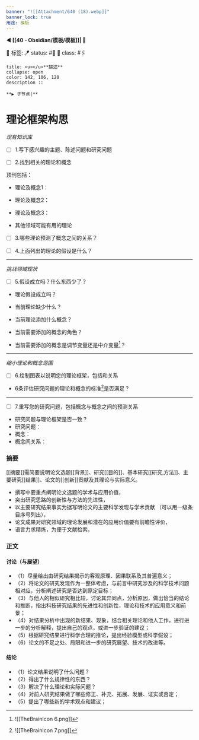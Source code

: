 ```yaml
---
banner: "![[Attachment/640 (18).webp]]"
banner_lock: true
用途: 模板
---
```


**◀️ [[40 - Obsidian/模板/模板]]| 📎** 

🧩 标签:
🪁 status: #🌾
🎏 class: #🖇️ 

```ad-info
title: <u></u>**描述**
collapse: open
color: 142, 106, 120
description :: 

**▶️ 子节点|**
```

# 理论框架构思
*现有知识库*

- [ ] 1.写下感兴趣的主题、陈述问题和研究问题

- [ ] 2.找到相关的理论和概念

顶刊包括：
- 理论及概念1：
- 理论及概念2：
- 理论及概念3：

- 其他领域可能有用的理论
- [ ] 3.哪些理论预测了概念之间的关系？

- [ ] 4.上面列出的理论的假设是什么？

---

*挑战领域现状*

- [ ] 5.假设成立吗？什么东西少了？
- 理论假设成立吗？

- 当前理论缺少什么？

- 当前理论添加什么概念？

- 当前需要添加的概念的角色？

- 当前需要添加的概念是调节变量还是中介变量[^1]？

---

*缩小理论和概念范围*

- [ ] 6.绘制图表以说明您的理论框架，包括和关系
- 6条评估研究问题的理论和概念的标准[^2]是否满足？

---

- [ ] 7.重写您的研究问题，包括概念与概念之间的预测关系
- 研究问题与理论框架是否一致？
- 研究问题：
- 概念：
- 概念间关系：

### 摘要
[[摘要]]需简要说明论文选题[[背景]]、研究[[目的]]、基本研究[[研究,方法]]、主要研究[[结果]]、论文的[[创新]]贡献及其理论与实际意义。
- 撰写中要重点阐明论文选题的学术与应用价值，
- 突出研究思路的创新性与方法的先进性，
- 以主要研究结果事实为据写明论文的主要科学发现与学术贡献 （可以用一级条目序号列出），
- 论文成果对研究领域的理论发展和潜在的应用价值要有前瞻性评价，
- 语言力求精炼，为便于文献检索。


### 正文

#### 讨论（与展望）
- （1）尽量给出由研究结果揭示的客观原理、因果联系及其普遍意义；
- （2）将论文的研究发现作为一整体考虑，与前言中研究涉及的科学技术问题相对应，分析阐述研究是否达到原定目标； 
- （3）与他人的相似研究相比较，讨论其异同点，分析原因，做出恰当的结论和推断，指出科技研究结果的先进性和创新性，理论和技术的应用意义和前景；
- （4）对结果分析中出现的新结果、现象，结合相关理论和他人工作，进行进一步的分析解释，提出自己的观点，或进一步验证的建议；
- （5）根据研究结果进行科学合理的推论，提出经验模型或科学假设；
- （6）论文的不足之处、局限和进一步的研究展望、技术的改进等。

#### 结论
- （1）论文结果说明了什么问题？ 
- （2）得出了什么规律性的东西？ 
- （3）解决了什么理论和实际问题？ 
- （4）对前人研究结果做了哪些修正、补充、拓展、发展、证实或否定；
- （5）提出了哪些新的学术观点和建议；

[^1]: ![[TheBrainIcon 6.png]]
[^2]:![[TheBrainIcon 7.png]]